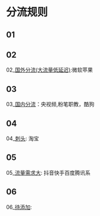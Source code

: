 # 分流规则

## 01
## 02
02_[国外分流(大流量低延迟)](https://github.com/Dkaoy/rule/blob/my/filter_02.list):微软苹果<br>
## 03
03_[国内分流](https://github.com/Dkaoy/rule/blob/my/filter_03.list)：央视频,粉笔职教，酷狗<br>
## 04
04_[刺头](https://github.com/Dkaoy/rule/blob/my/filter_04.list): 淘宝<br>
## 05
05_[流量需求大](https://github.com/Dkaoy/rule/blob/my/filter_05.list): 抖音快手百度腾讯系<br>
## 06
06_[待添加](https://github.com/Dkaoy/rule/blob/my/filter_06.list): <br>
